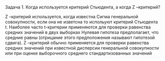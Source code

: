 
Задача 1. Когда используется критерий Стьюдента, а когда Z –критерий?

Z –критерий используется, когда известна Сигма генеральной совокупности, 
если она не изветсна то испольуют критерий Стьюдента t.
Наиболее часто t-критерии применяются для проверки равенства средних значений в двух выборках
Нулевая гипотеза предполагает, что средние равны (отрицание этого предположения называют гипотезой сдвига).
Z –критерий обычно применяется для проверки равенства средних значений при
известной дисперсии генеральной совокупности или при оценке выборочного среднего стандартизованных значений
